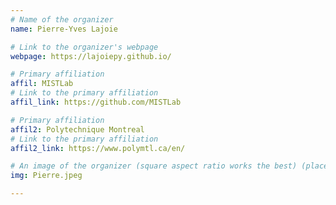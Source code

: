 ```yaml
---
# Name of the organizer
name: Pierre-Yves Lajoie

# Link to the organizer's webpage
webpage: https://lajoiepy.github.io/

# Primary affiliation
affil: MISTLab
# Link to the primary affiliation
affil_link: https://github.com/MISTLab

# Primary affiliation
affil2: Polytechnique Montreal
# Link to the primary affiliation
affil2_link: https://www.polymtl.ca/en/

# An image of the organizer (square aspect ratio works the best) (place in the `assets/img/organizers` directory)
img: Pierre.jpeg

---
```

